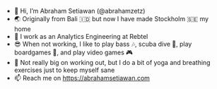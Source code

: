 - 👋 Hi, I’m Abraham Setiawan (@abrahamzetz)
- 🌏 Originally from Bali 🇮🇩 but now I have made Stockholm 🇸🇪 my home
- 💼 I work as an Analytics Engineering at Rebtel
- 😎 When not working, I like to play bass 🎶, scuba dive 🤿, play boardgames 🎲, and play video games 🎮
- 🧘 Not really big on working out, but I do a bit of yoga and breathing exercises just to keep myself sane
- 📫 Reach me on https://abrahamsetiawan.com

<!---
abrahamzetz/abrahamzetz is a ✨ special ✨ repository because its `README.md` (this file) appears on your GitHub profile.
You can click the Preview link to take a look at your changes.
--->

